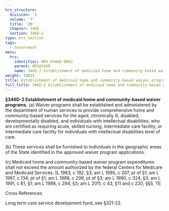 ```yaml
---
hrs_structure:
  division: '1'
  volume: '7'
  title: '20'
  chapter: 346D
  section: 346D-2
type: hrs_section
tags:
  - Government
menu:
  hrs:
    identifier: HRS_0346D-0002
    parent: HRS0346D
    name: 346D-2 Establishment of medicaid home and community-based waiver programs
weight: 10015
title: Establishment of medicaid home and community-based waiver programs
full_title: 346D-2 Establishment of medicaid home and community-based waiver programs
---
```

**§346D-2 Establishment of medicaid home and community-based waiver programs.** (a) Waiver programs shall be established and administered by the department of human services to provide comprehensive home and community-based services for the aged, chronically ill, disabled, developmentally disabled, and individuals with intellectual disabilities, who are certified as requiring acute, skilled nursing, intermediate care facility, or intermediate care facility for individuals with intellectual disabilities level of care.

(b) These services shall be furnished to individuals in the geographic areas of the State identified in the approved waiver program applications.

(c) Medicaid home and community-based waiver program expenditures shall not exceed the amount authorized by the federal Centers for Medicare and Medicaid Services. [L 1983, c 192, §3; am L 1985, c 207, pt of §1; am L 1987, c 134, pt of §1; am L 1988, c 208, pt of §3; am L 1990, c 324, §3; am L 1991, c 61, §1; am L 1998, c 294, §3; am L 2011, c 43, §11 and c 220, §§5, 11]

Cross References

Long term care service development fund, see §321-22.